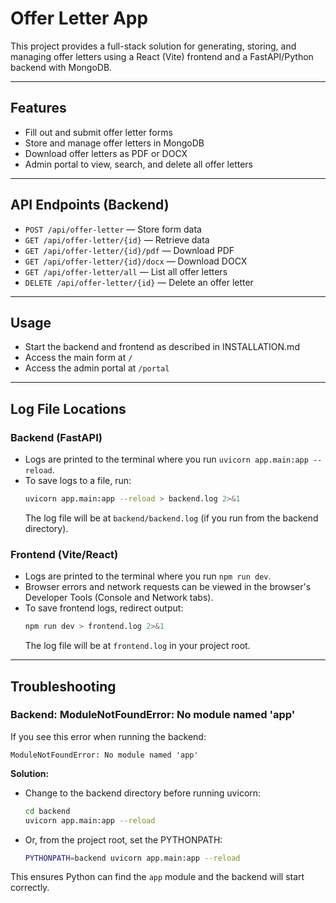 # Offer Letter App

This project provides a full-stack solution for generating, storing, and managing offer letters using a React (Vite) frontend and a FastAPI/Python backend with MongoDB.

---

## Features
- Fill out and submit offer letter forms
- Store and manage offer letters in MongoDB
- Download offer letters as PDF or DOCX
- Admin portal to view, search, and delete all offer letters

---

## API Endpoints (Backend)
- `POST /api/offer-letter` — Store form data
- `GET /api/offer-letter/{id}` — Retrieve data
- `GET /api/offer-letter/{id}/pdf` — Download PDF
- `GET /api/offer-letter/{id}/docx` — Download DOCX
- `GET /api/offer-letter/all` — List all offer letters
- `DELETE /api/offer-letter/{id}` — Delete an offer letter

---

## Usage
- Start the backend and frontend as described in INSTALLATION.md
- Access the main form at `/`
- Access the admin portal at `/portal`

---

## Log File Locations

### Backend (FastAPI)
- Logs are printed to the terminal where you run `uvicorn app.main:app --reload`.
- To save logs to a file, run:
  ```bash
  uvicorn app.main:app --reload > backend.log 2>&1
  ```
  The log file will be at `backend/backend.log` (if you run from the backend directory).

### Frontend (Vite/React)
- Logs are printed to the terminal where you run `npm run dev`.
- Browser errors and network requests can be viewed in the browser's Developer Tools (Console and Network tabs).
- To save frontend logs, redirect output:
  ```bash
  npm run dev > frontend.log 2>&1
  ```
  The log file will be at `frontend.log` in your project root.

---

## Troubleshooting

### Backend: ModuleNotFoundError: No module named 'app'
If you see this error when running the backend:

```
ModuleNotFoundError: No module named 'app'
```

**Solution:**
- Change to the backend directory before running uvicorn:
  ```bash
  cd backend
  uvicorn app.main:app --reload
  ```
- Or, from the project root, set the PYTHONPATH:
  ```bash
  PYTHONPATH=backend uvicorn app.main:app --reload
  ```

This ensures Python can find the `app` module and the backend will start correctly.

